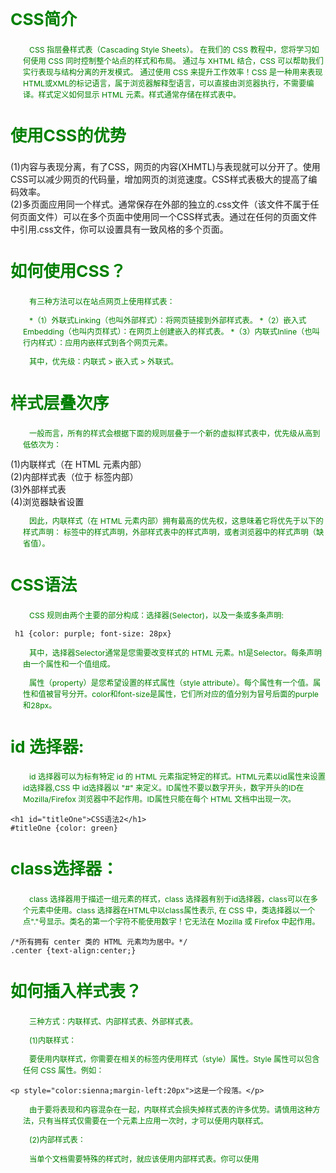 ## CSS简介

CSS 指层叠样式表（Cascading Style Sheets）。 在我们的 CSS 教程中，您将学习如何使用 CSS 同时控制整个站点的样式和布局。 通过与 XHTML 结合，CSS 可以帮助我们实行表现与结构分离的开发模式。 通过使用 CSS 来提升工作效率！CSS 是一种用来表现HTML或XML的标记语言，属于浏览器解释型语言，可以直接由浏览器执行，不需要编译。样式定义如何显示 HTML 元素。样式通常存储在样式表中。

## 使用CSS的优势

* (1)内容与表现分离，有了CSS，网页的内容(XHMTL)与表现就可以分开了。使用CSS可以减少网页的代码量，增加网页的浏览速度。CSS样式表极大的提高了编码效率。
* (2)多页面应用同一个样式。通常保存在外部的独立的.css文件（该文件不属于任何页面文件）可以在多个页面中使用同一个CSS样式表。通过在任何的页面文件中引用.css文件，你可以设置具有一致风格的多个页面。

## 如何使用CSS？

有三种方法可以在站点网页上使用样式表：

*（1）外联式Linking（也叫外部样式）：将网页链接到外部样式表。
*（2）嵌入式Embedding（也叫内页样式）：在网页上创建嵌入的样式表。
*（3）内联式Inline（也叫行内样式）：应用内嵌样式到各个网页元素。

其中，优先级：内联式 > 嵌入式 > 外联式。

## 样式层叠次序

一般而言，所有的样式会根据下面的规则层叠于一个新的虚拟样式表中，优先级从高到低依次为：

* (1)内联样式（在 HTML 元素内部）
* (2)内部样式表（位于 <head> 标签内部）
* (3)外部样式表
* (4)浏览器缺省设置

因此，内联样式（在 HTML 元素内部）拥有最高的优先权，这意味着它将优先于以下的样式声明：<head> 标签中的样式声明，外部样式表中的样式声明，或者浏览器中的样式声明（缺省值）。
  
## CSS语法

CSS 规则由两个主要的部分构成：选择器(Selector)，以及一条或多条声明:

```       
 h1 {color: purple; font-size: 28px}
```

其中，选择器Selector通常是您需要改变样式的 HTML 元素。h1是Selector。每条声明由一个属性和一个值组成。

属性（property）是您希望设置的样式属性（style attribute）。每个属性有一个值。属性和值被冒号分开。color和font-size是属性，它们所对应的值分别为冒号后面的purple和28px。


## id 选择器:
        
id 选择器可以为标有特定 id 的 HTML 元素指定特定的样式。HTML元素以id属性来设置id选择器,CSS 中 id选择器以 "#" 来定义。ID属性不要以数字开头，数字开头的ID在 Mozilla/Firefox 浏览器中不起作用。ID属性只能在每个 HTML 文档中出现一次。

```
<h1 id="titleOne">CSS语法2</h1>
#titleOne {color: green}
```

## class选择器：
        
 class 选择器用于描述一组元素的样式，class 选择器有别于id选择器，class可以在多个元素中使用。class 选择器在HTML中以class属性表示, 在 CSS 中，类选择器以一个点"."号显示。类名的第一个字符不能使用数字！它无法在 Mozilla 或 Firefox 中起作用。
 
 ```
 /*所有拥有 center 类的 HTML 元素均为居中。*/
.center {text-align:center;}
```
 
 ## 如何插入样式表？
 
 三种方式：内联样式、内部样式表、外部样式表。

(1)内联样式：

要使用内联样式，你需要在相关的标签内使用样式（style）属性。Style 属性可以包含任何 CSS 属性。例如：

```
<p style="color:sienna;margin-left:20px">这是一个段落。</p>
```
        
由于要将表现和内容混杂在一起，内联样式会损失掉样式表的许多优势。请慎用这种方法，只有当样式仅需要在一个元素上应用一次时，才可以使用内联样式。

(2)内部样式表：

当单个文档需要特殊的样式时，就应该使用内部样式表。你可以使用 <style> 标签在文档头部定义内部样式表。

(3)外部样式表：

当样式需要应用于很多页面时，外部样式表将是理想的选择。在使用外部样式表的情况下，你可以通过改变一个文件来改变整个站点的外观。每个页面使用 标签链接到样式表。 标签在（文档的）头部。如：

```
<head> <link rel="stylesheet" type="text/css" href="mystyle.css"> </head>
```

浏览器会从文件 mystyle.css 中读到样式声明，并根据它来格式文档。外部样式表可以在任何文本编辑器中进行编辑。
 
文件不能包含任何的 html 标签。样式表应该以 .css 扩展名进行保存。例如：

```
hr {color:sienna;}
p {margin-left:20px;}
body {background-image:url(/images/back40.gif);}
```
            
【注意】不要在属性值与单位之间留有空格。假如你使用 "margin-left: 20 px" 而不是 "margin-left: 20px" ，它仅在 IE 6 中有效，但是在 Mozilla/Firefox 或 Netscape 中却无法正常工作。
 
 
## 多重样式将层叠为一个

样式表允许以多种方式规定样式信息。样式可以规定在单个的 HTML 元素中，在 HTML 页的头元素中，或在一个外部的 CSS 文件中。甚至可以在同一个 HTML 文档内部引用多个外部样式表。

(1)层叠次序：
    
一般而言，所有的样式会根据下面的规则层叠于一个新的虚拟样式表中，优先级从高到低依次为：
        
  * (1)内联样式（在 HTML 元素内部）
  * (2)内部样式表（位于 <head> 标签内部）
  * (3)外部样式表
  * (4)浏览器缺省设置
       
  因此，内联样式（在 HTML 元素内部）拥有最高的优先权，这意味着它将优先于以下的样式声明：<head> 标签中的样式声明，外部样式表中的样式声明，或者浏览器中的样式声明（缺省值）。如果你使用了外部文件的样式在内部样式中也定义了该样式，则内部样式表会取代外部文件的样式。

 (2)多重样式优先级深入理解：
    
  多重样式优先级顺序：下列是一份优先级逐级增加的选择器列表，其中数字 7 拥有最高的优先权：
        
  * 1.通用选择器（*）
  * 2.元素(类型)选择器
  * 3.类选择器
  * 4.属性选择器
  * 5.伪类
  * 6.ID 选择器
  * 7.内联样式

    【注意】!important 规则例外。当 !important 规则被应用在一个样式声明中时，该样式声明会覆盖CSS中任何其他的声明，无论它处在声明列表中的哪里。尽管如此，!important规则还是与优先级毫无关系。使用 !important 不是一个好习惯，因为它改变了你样式表本来的级联规则，从而使其难以调试。
    
【总结】要优化考虑使用样式规则的优先级来解决问题而不是 !important；只在需要覆盖全站或外部 css（例如引用的 ExtJs 或者 YUI ）的特定页面中使用 !important；永远不要在全站范围的 css 上使用 !important；永远不要在你的插件中使用 !important。

(3)权重计算：内联样式表的权值最高 1000；ID 选择器的权值为 100；Class 类选择器的权值为 10；HTML 标签选择器的权值为 1。

(4)CSS 优先级法则：
    
 * A 选择器都有一个权值，权值越大越优先；
 * B 当权值相等时，后出现的样式表设置要优于先出现的样式表设置；
 * C 创作者的规则高于浏览者：即网页编写者设置的CSS 样式的优先权高于浏览器所设置的样式；
 * D 继承的CSS 样式不如后来指定的CSS 样式；
 * E 在同一组属性设置中标有"!important"规则的优先级最大；
       
## CSS Backgrounds(背景):

CSS 背景属性用于定义HTML元素的背景。CSS 属性定义背景效果：

* background               简写属性，作用是将背景属性设置在一个声明中。
* background-color         设置元素的背景颜色。
* background-image         把图像设置为背景。
* background-repeat        设置背景图像是否及如何重复。
* background-attachment    背景图像是否固定或者随着页面的其余部分滚动。
* background-position      设置背景图像的起始位置。

(1)背景颜色background-color:

background-color 属性定义了元素的背景颜色。页面的背景颜色使用在body的选择器中。background-color 不能继承，其默认值是 transparent。如果一个元素没有指定背景色，那么背景就是透明的，这样其父元素的背景才可见。

(2)背景图像background-image:

background-image 属性描述了元素的背景图像.默认情况下，背景图像进行平铺重复显示，以覆盖整个元素实体.

```
body {background-image:url('paper.gif');}
```

(3)背景图像 - 水平或垂直平铺background-repeat

如果需要在HTML页面上对背景图像进行平铺，可以使用 background-repeat 属性。默认情况下background-image 属性会在页面的水平或者垂直方向平铺。为了让页面排版更加合理，不影响文本的阅读，我们可以改变图像的位置。可以利用 background-position 属性改变图像在背景中的位置。

为 background-position 属性提供值的方法有很多。首先，可以使用一些关键字：top、bottom、left、right和 center；其次，可以使用长度值，如 100px 或 5cm；最后也可以使用百分数值。不同类型的值对于背景图像的放置稍有差异。

如果设置值为 50px 100px，图像的左上角将在元素内边距区左上角向右 50 像素、向下 100 像素的位置上。
       
```
{
  background-color: black;
  background-image: url("imagesFile/RedPacketListImg.jpg");
  background-repeat: no-repeat;
  background-position: 20px -200px;

  background: black url("imagesFile/RedPacketListImg.jpg") no-repeat top right;
}
```
 ## CSS 文本属性
 
 (1)CSS Text文本格式：
 
  通过CSS的Text属性，你可以改变页面中文本的颜色、字符间距、对齐文本、装饰文本、对文本进行缩进等。

 (2)Text Color：颜色属性被用来设置文字的颜色。对于W3C标准的CSS：如果你定义了颜色属性，你还必须定义背景色属性。

 (3)文本的对齐方式：
 
 文本排列属性是用来设置文本的水平对齐方式。文本可居中或对齐到左或右,两端对齐.当text-align设置为"justify"，每一行被展开为宽度相等，左，右外边距是对齐（如杂志和报纸）。如果想把一个行内元素的第一行“缩进”，可以用左内边距或外边距创造这种效果。

(4)文本修饰
      
 text-decoration 属性用来设置或删除文本的装饰。从设计的角度看 text-decoration属性主要是用来删除链接的下划线。
        
```
 a {text-decoration:none;}//去掉链接的下划线。
```

 (5)文本转换
        
 文本转换属性是用来指定在一个文本中的大写和小写字母。可用于所有字句变成大写或小写字母，或每个单词的首字母大写。

 (6)文本缩进
        
 文本缩进属性是用来指定文本的第一行的缩进。CSS 提供了 text-indent 属性，该属性可以方便地实现文本缩进。通过使用text-indent 属性，所有元素的第一行都可以缩进一个给定的长度。

 (7)文本间隔
        
 word-spacing 属性可以改变字（单词）之间的标准间隔。其默认值 normal 与设置值为 0 是一样的。

 (8)CSS所有文本属性：
 
  * color           设置文本颜色
  * direction       设置文本方向
  * letter-spacing  设置字符间距
  * line-height     设置行高
  * text-align      对齐元素中的文本
  * text-decoration 向文本添加修饰
  * text-indent     缩进元素中文本的首行
  * text-shadow     设置文本阴影
  * text-transform  控制元素中的字母
  * unicode-bidi    设置或返回文本是否被重写
  * vertical-align  设置元素的垂直对齐
  * white-space     设置元素中空白的处理方式
  * word-spacing    设置字间距
  
  ```
  h1 {
    text-align: center;
    text-decoration: underline
}
p {
    text-indent: 10px
}
p.date {
    text-align: right
}
/*
text-indent 首行缩进
line-height 行间距
*/
p.main {
    text-align: justify;
    text-indent: 2em;
    line-height: 2em;
    /*word-spacing: 10px;*/
    /*设置字体加粗(bold)、变细(lighter)、正常(normal)，也可以设置数字）*/
    font-weight: normal;
}
p.main {
    text-transform: uppercase;
    font-family: serif, Times, "Times New Roman";
    font-style: italic;
}
```
 
## CSS Fonts(字体)：

CSS字体属性定义字体，加粗，大小，文字样式。在计算机屏幕上，sans-serif字体被认为是比serif字体容易阅读。

1.CSS字型：

在CSS中，有两种类型的字体系列名称：

* (1)通用字体系列 - 拥有相似外观的字体系统组合（如 "Serif" 或 "Monospace"）。
* (2)特定字体系列 - 一个特定的字体系列（如 "Times" 或 "Courier"）。

除了各种特定的字体系列外，CSS 定义了 5 种通用字体系列：

 * Serif 字体
 * Sans-serif 字体
 * Monospace 字体
 * Cursive 字体
 * Fantasy 字体

2.字体系列：

  font-family 属性设置文本的字体系列。font-family 属性应该设置几个字体名称作为一种"后备"机制，如果浏览器不支持第一种字体，它将尝试下一种字体。以确保浏览器/操作系统之间的最大兼容性。
    
  如果字体系列的名称超过一个字，它必须用引号，如Font Family："宋体"。多个字体系列是用一个逗号分隔指明。
  
  ```
  p{font-family:"Times New Roman", Times, serif;}
  ```

3.字体样式：

  主要是用于指定斜体文字的字体样式属性。这个属性有三个值：
  
  * normal(正常)          - 正常显示文本
  * italic(斜体)          - 以斜体字显示的文字
  * oblique(倾斜的文字)    - 文字向一边倾斜（和斜体非常类似，但不太支持）

  italic 和 oblique 的区别:
  
斜体（italic）是一种简单的字体风格，对每个字母的结构有一些小改动，来反映变化的外观。倾斜（oblique）文本是正常竖直文本的一个倾斜版本。通常情况下，italic 和 oblique 文本在 web 浏览器中看上去完全一样。
  

4.字体大小:

font-size 属性设置文本的大小。能否管理文字的大小，在网页设计中是非常重要的。但是，你不能通过调整字体大小使段落看上去像标题，或者使标题看上去像段落。请务必使用正确的HTML标签，比如h1 - h6元素用来表示标题和p元素用来表示段落。字体大小的值可以是绝对或相对的大小。

* 绝对大小：设置一个指定大小的文本，不允许用户在所有浏览器中改变文本大小，确定了输出的物理尺寸时绝对大小很有用

* 相对大小：相对于周围的元素来设置大小，允许用户在浏览器中改变文字大小。

如果你不指定一个字体的大小，默认大小和普通文本段落一样，是16像素（16px=1em）。


5.设置字体大小像素：

设置文字的大小与像素，让您完全控制文字大小。如：

```
    h1 {font-size:40px;}
    h2 {font-size:30px;}
    p {font-size:14px;}
```

上面的例子可以在 Internet Explorer 9, Firefox, Chrome, Opera, 和 Safari 调整文本大小。以上实例不能在IE9以前的版本运行。虽然可以通过浏览器的缩放工具调整文本大小，但是，这种调整是整个页面，而不仅仅是文本。

6.用em来设置字体大小：

为了避免Internet Explorer 中无法调整文本的问题，许多开发者使用 em 单位代替像素。1em和当前字体大小相等。在浏览器中默认的文字大小是16px。因此，1em的默认大小是16px。可以通过下面这个公式将像素转换为em：px/16=em。

【注意】16 等于父元素的默认字体大小，假设父元素的 font-size 为 30px，那么公式需改为：pixels/30=em。

7.使用百分比和EM组合:

在所有浏览器的解决方案中，设置 <body>元素的默认字体大小的是百分比。
  
```
body {font-size:100%;}
h1 {font-size:2.5em;}
h2 {font-size:1.875em;}
p {font-size:0.875em;}
```

8.所有CSS字体属性：

```
font            在一个声明中设置所有的字体属性
font-family     指定文本的字体系列
font-size       指定文本的字体大小
font-style      指定文本的字体样式
font-variant    以小型大写字体或者正常字体显示文本
font-weight     指定字体的粗细。
```

## DTD概念：

  DTD= Document Type Definition，文档类型声明。DTD作用是：它定义以哪种标准解析document，确保document在不同的浏览器中以相同的方式被解析。

  HTML5 不基于 SGML，所以不需要引用 DTD。

  三种DTD类型的作用说明：
  
  * Strict : 干净的标记，免于表现层的混乱，与层叠样式表（CSS）配合使用。
  * Transitional :包含 W3C 所期望移入样式表的呈现属性和元素。使用不支持层叠样式表（CSS）的浏览器时使用。
  * Frameset : 应当被用于带有框架的文档。除 frameset 元素取代了 body 元素之外，Frameset等同于 Transitional。
  
## CSS链接：

不同的链接可以有不同的样式。

1.链接样式

链接的样式，可以用任何CSS属性（如颜色，字体，背景等）。这四个链接状态是：

   * a:link - 正常，未访问过的链接
   * a:visited - 用户已访问过的链接
   * a:hover - 当用户鼠标放在链接上时
   * a:active - 链接被点击的那一刻

当设置为若干链路状态的样式，也有一些顺序规则：a:hover 必须跟在 a:link 和 a:visited后面。a:active 必须跟在 a:hover后面。

2.常见的链接样式

根据上述链接的颜色变化的例子，看它是在什么状态。让我们通过一些其他常见的方式转到链接样式。

文本修饰：text-decoration 属性主要用于删除链接中的下划线。

背景颜色：背景颜色属性指定链接背景色。

```
a:link {background-color:#B2FF99; text-decoration:none;}
a:visited {background-color:#FFFF85; text-decoration:none;}
a:hover {background-color:#FF704D; text-decoration:underline;}
a:active {background-color:#FF704D; text-decoration:underline;}

a.one:link {color:#ff0000;}
a.one:visited {color:#0000ff;}
a.one:hover {color:#ffcc00;}

a.two:link {color:#ff0000;}
a.two:visited {color:#0000ff;}
a.two:hover {font-size:150%;}

a.three:link {color:#ff0000;}
a.three:visited {color:#0000ff;}
a.three:hover {background:#66ff66;}

a.four:link {color:#ff0000;}
a.four:visited {color:#0000ff;}
a.four:hover {font-family:monospace;}

a.five:link {color:#ff0000;text-decoration:none;}
a.five:visited {color:#0000ff;text-decoration:none;}
a.five:hover {text-decoration:underline;}
```
## CSS列表样式(ul和ol):

在HTML中，有两种类型的HTML列表：

  * (1)无序列表 - 列表项标记用特殊图形（如小黑点、小方框等）
  * (2)有序列表 - 列表项的标记有数字或字母
  
  使用CSS，可以列出进一步的样式，并可用图像作列表项标记。

  1.不同的列表项标记:
  
  list-style-type属性指定列表项标记的类型。下列是对list-style-type属性的常见属性值的描述：
  
  * none：不使用项目符号
  * disc：实心圆
  * circle：空心圆
  * square：实心方块
  * demical：阿拉伯数字
  * lower-alpha：小写英文字母
  * upper-alpha：大写英文字母
  * lower-roman：小写罗马数字
  * upper-roman：大写罗马数字

  2.作为列表项标记的图像：
  
  要指定列表项标记的图像，使用列表样式图像属性list-style-image。如果你想在所有的浏览器放置同样的形象标志，就应使用浏览器兼容性解决方案。

  3.浏览器兼容性解决方案：list-style-type,padding,margin,background-image,background-repeat,background-position,padding-left

  4.列表-缩写属性
  
  在单个属性中可以指定所有的列表属性。这就是所谓的缩写属性。如果使用缩写属性值的顺序是：
  
  * (1)list-style-type
  * (2)list-style-position (有关说明，请参见下面的CSS属性表)
  * (3)list-style-image
      
  如果上述值丢失一个，其余仍在指定的顺序，就没关系。

  5.所有CSS列表属性：

  * list-style              简写属性。用于把所有用于列表的属性设置于一个声明中
  * list-style-image        将图象设置为列表项标志
  * list-style-position     设置列表中列表项标志的位置
  * list-style-type         设置列表项标志的类型 

  
```
<p>无序列表实例</p>
<ul class="a">
    <li>Coffee</li>
    <li>Tea</li>
    <li>CocaCola</li>
</ul>

<ul class="b">
    <li>Coffee</li>
    <li>Tea</li>
    <li>CocaCola</li>
</ul>

<p>有序列表实例</p>
<ol class="c">
    <li>Coffee</li>
    <li>Tea</li>
    <li>CocaCola</li>
</ol>

<ol class="d">
    <li>Coffee</li>
    <li>Tea</li>
    <li>CocaCola</li>
</ol>

ul.a {list-style-type: circle}
ul.b {list-style-type: square}
ol.c {list-style-type: upper-roman}
ol.d {list-style-type: lower-alpha}
/*设置列表样式类型为没有列表项标记,设置填充和边距0px（浏览器兼容性）*/
ul {
    list-style-image: url("imagesFile/share_wechat.png");
    list-style-type:none;
    padding:0px;
    margin:0px;
}
```

ul中所有li:设置图像的URL，并设置它只显示一次（无重复）,您需要的定位图像位置（左0px和上下5px）用padding-left属性把文本置于列表中

```
ul li {
    background-image:url("imagesFile/share_wechat.png");
    background-repeat:no-repeat;
    background-position:0px 5px;
    padding-left:14px;
}
```

## Table表格

1.表格边框:指定CSS表格边框，使用border属性。

2.折叠边框:border-collapse 属性设置表格的边框是否被折叠成一个单一的边框或隔开。

3.表格宽度:定义表格的宽度

4.表格高度:定义表格的高度

5.表格文字对齐:表格中的文本对齐和垂直对齐属性。

  * text-align属性设置水平对齐方式，像左，右，或中心。
  * vertical-align垂直对齐属性设置垂直对齐
  
6.表格填充：如果在表的内容中控制空格之间的边框，应使用td和th元素的填充属性。
```
  td { padding:15px; }
```

7.表格颜色：
```
table, th, td{border: 1px solid green;}
```

```
<table>
    <caption>Table 1.1</caption>
    <tr>
        <th>Firstname</th>
        <th>Lastname</th>
    </tr>
    <tr>
        <td>Peter</td>
        <td>Jack</td>
    </tr>
    <tr>
        <td>Rose</td>
        <td>Lois</td>
    </tr>
</table>

//CSS文件中
table, th, td {
    /*例子中的表格有双边框。这是因为表和th/ td元素有独立的边界。*/
    border: 1px solid green;
}
table {
    /*border-collapse 属性设置表格的边框是否被折叠成一个单一的边框或隔开*/
    border-collapse: collapse;
    width: 100%;
}
th {
    /*height: 50px;*/
    background-color: darkgreen;
    color: white;
}
td {
    /*水平对齐方式*/
    text-align: center;
    /*垂直对齐方式*/
    vertical-align: middle;
    /*height: 100px;*/
    /*设置表格填充*/
    padding: 15px;
}
```

国家列表示例：

```
<table id="customers">
    <caption>Table 1.2</caption>
    <tr>
        <th>Company</th>
        <th>Contact</th>
        <th>Country</th>
    </tr>
    <tr>
        <td>Alfreds Futterkiste</td>
        <td>Maria Anders</td>
        <td>Germany</td>
    </tr>
    <tr class="alt">
        <td>Berglunds snabbköp</td>
        <td>Christina Berglund</td>
        <td>Sweden</td>
    </tr>
    <tr>
        <td>Centro comercial Moctezuma</td>
        <td>Francisco Chang</td>
        <td>Mexico</td>
    </tr>
    <tr class="alt">
        <td>Ernst Handel</td>
        <td>Roland Mendel</td>
        <td>Austria</td>
    </tr>
    <tr>
        <td>Island Trading</td>
        <td>Helen Bennett</td>
        <td>UK</td>
    </tr>
    <tr class="alt">
        <td>Königlich Essen</td>
        <td>Philip Cramer</td>
        <td>Germany</td>
    </tr>
    <tr>
        <td>Laughing Bacchus Winecellars</td>
        <td>Yoshi Tannamuri</td>
        <td>Canada</td>
    </tr>
    <tr class="alt">
        <td>Magazzini Alimentari Riuniti</td>
        <td>Giovanni Rovelli</td>
        <td>Italy</td>
    </tr>
    <tr>
        <td>North/South</td>
        <td>Simon Crowther</td>
        <td>UK</td>
    </tr>
    <tr class="alt">
        <td>Paris spécialités</td>
        <td>Marie Bertrand</td>
        <td>France</td>
    </tr>
</table>
//CSS文件
/*国家列表*/
#customers
{
    font-family:"Trebuchet MS", Arial, Helvetica, sans-serif;
    width:100%;
    border-collapse:collapse;
}
#customers td, #customers th
{
    font-size:1em;
    border:1px solid #98bf21;
    padding:3px 7px 2px 7px;
}
#customers th
{
    font-size:1.1em;
    text-align:left;
    padding-top:5px;
    padding-bottom:4px;
    background-color:#A7C942;
    color:#ffffff;
}
#customers tr.alt td
{
    color:#000000;
    background-color:#EAF2D3;
}
caption
{
    /*设置表格标题位置*/
    caption-side: bottom;
}
```

## CSS盒子模型（Box Model）：

所有HTML元素可以看作盒子，在CSS中，"box model"这一术语是用来设计和布局时使用。CSS盒模型本质上是一个盒子，封装周围的HTML元素，它包括：边距，边框，填充，和实际内容。盒模型允许我们在其它元素和周围元素边框之间的空间放置元素。

在页面设计中有4个常见属性：content（内容）、padding（内边距）、border（边框）和margin（外边距），我们把这4部分转化成日常生活的盒子来理解，所以称为盒子模型。

盒子模型结构：

* Margin（外边距） - 清除边框区域。Margin没有背景颜色，它是完全透明。
* Border（边框） - 边框周围的填充和内容。边框是受到盒子的背景颜色影响。
* Padding（内边距） - 清除内容周围的区域。会受到框中填充的背景颜色影响。
* Content（内容） - 盒子的内容，显示文本和图像。

为了在所有浏览器中的元素的宽度和高度设置正确的话，你需要知道的盒模型是如何工作的。在盒模型中，外边距可以是负值，而且在很多情况下都要使用负值的外边距。

一个盒子实际所占有的宽度（或高度）是由“内容+内边距+边框+外边距”组成的。

在网页设计中，content常指文字、图片等元素，但是也可以是小盒子（DIV嵌套），padding只有宽度属性，可以理解为真实盒子中抗震辅料的厚度，而border有大小和颜色之分，又可以理解为真实盒子的厚度以及这个盒子的颜色或材料，margin就是该盒子与其他东西要保留多大距离。

在CSS中可以通过设置width和height的值来控制内容所占矩形的大小，并且对于任何一个盒子，都可以分别设定4条边各自的border、padding和margin。因此只要利用好这些属性，就能够实现各种各样的排版效果。

[CSS盒子模型科普](https://www.w3cschool.cn/css_series/css_series-6tza24q1.html)

## CSS Border（边框）：
    
CSS 边框 (border) 可以是围绕元素内容和内边距的一条或多条线，对于这些线条，您可以自定义它们的样式、宽度以及颜色。使用CSS边框属性，我们可以创建出比HTML中更加优秀的效果。

1.边框样式：

边框样式属性指定要显示什么样的边界。border-style属性用来定义边框的样式。border-style 值包括以下几种:

* (1)none: 默认无边框
* (2)dotted: 定义一个点线框
* (3)dashed: 定义一个虚线框
* (4)solid: 定义实线边界
* (5)double: 定义两个边界。 两个边界的宽度和border-width的值相同
* (6)groove: 定义3D沟槽边界。效果取决于边界的颜色值
* (7)ridge: 定义3D脊边界。效果取决于边界的颜色值
* (8)inset:定义一个3D的嵌入边框。效果取决于边界的颜色值
* (9)outset: 定义一个3D突出边框。 效果取决于边界的颜色值

2.边框宽度:

可以通过 border-width 属性为边框指定宽度。为边框指定宽度有两种方法：可以指定长度值，比如 2px 或 0.1em；或者使用 3 个关键字之一，它们分别是 thin 、medium（默认值） 和 thick。

【注意】CSS 没有定义 3 个关键字的具体宽度，所以一个用户代理可能把 thin(细) 、medium(默认) 和 thick(粗) 分别设置为等于 5px、3px 和 2px，而另一个用户代理则分别设置为 3px、2px 和 1px。

3.边框颜色：

border-color属性用于设置边框的颜色，它一次可以接受最多 4 个颜色值。可以设置的颜色。【注意】border-color单独使用是不起作用的，必须得先使用border-style来设置边框样式。

4.边框-单独设置各边：

在CSS中，可以指定不同的侧面不同的边框。border-style属性可以有1-4个值：

* (1)border-style:dotted solid double dashed;表示上边框是 dotted,右边框是 solid,底边框是 double,左边框是 dashed
* (2)border-style:dotted solid double;表示上边框是 dotted,左、右边框是 solid,底边框是 double
* (3)border-style:dotted solid;表示上、底边框是 dotted,左、右边框是 solid
* (4)border-style:dotted;表示四面边框是 dotted。

5.透明边框

CSS2 引入了边框颜色值 transparent，这个值用于创建有宽度的不可见边框。利用 transparent，使用边框就像是额外的内边距一样；此外还有一个好处，就是能在你需要的时候使其可见。这种透明边框相当于内边距，因为元素的背景会延伸到边框区域（如果有可见背景的话）。

6.CSS边框属性总结：

* border              简写属性，用于把针对四个边的属性设置在一个声明。
* border-style        用于设置元素所有边框的样式，或者单独地为各边设置边框样式。
* border-width        简写属性，用于为元素的所有边框设置宽度，或者单独地为各边边框设置宽度。
* border-color        简写属性，设置元素的所有边框中可见部分的颜色，或为 4 个边分别设置颜色。
* border-bottom       简写属性，用于把下边框的所有属性设置到一个声明中。
* border-bottom-color 设置元素的下边框的颜色。
* border-bottom-style 设置元素的下边框的样式。
* border-bottom-width 设置元素的下边框的宽度。
* border-left         简写属性，用于把左边框的所有属性设置到一个声明中。
* border-left-color   设置元素的左边框的颜色。
* border-left-style   设置元素的左边框的样式。
* border-left-width   设置元素的左边框的宽度。
* border-right        简写属性，用于把右边框的所有属性设置到一个声明中。
* border-right-color  设置元素的右边框的颜色。
* border-right-style  设置元素的右边框的样式
* border-right-width  设置元素的右边框的宽度
* border-top          简写属性，用于把上边框的所有属性设置到一个声明中。
* border-top-color    设置元素的上边框的颜色。
* border-top-style    设置元素的上边框的样式。
* border-top-width    设置元素的上边框的宽度。

```
<p class="none">No border.</p>
<p class="dotted">A dotted border.</p>
<p class="dashed">A dashed border.</p>
<p class="solid">A solid border.</p>
<p class="double">A double border.</p>
<p class="groove">A groove border.</p>
<p class="ridge">A ridge border.</p>
<p class="inset">An inset border.</p>
<p class="outset">An outset border.</p>
<p class="hidden">A hidden border.</p>

//CSS文件
p.none {border-style:none;}
p.dotted {border-style:dotted;}
p.dashed {border-style:dashed; border-color: green; border-width: 5px}
p.solid {border-style:solid; border-width: thick}
p.double {border-style:double;}
p.groove {border-style:groove;}
p.ridge {border-style:ridge;}
p.inset {border-style:inset;}
p.outset {border-style:outset;}
p.hidden {border-style:hidden;}
/*边框-简写属性*/
p.solid {border: 10px solid #ff0000}
/*指定不同的侧面不同的边框*/
p.solid
{
    border-top-style: dotted;
    border-right-style: solid;
    border-bottom-style: dotted;
    border-left-style: solid;
}
```

## CSS轮廓(outline)属性

轮廓（outline）是绘制于元素周围的一条线，位于边框边缘的外围，可起到突出元素的作用。轮廓（outline）属性指定了样式，颜色和外边框的宽度。轮廓（outline）属性的位置让它不像边框那样参与到文档流中，因此轮廓出现或消失时不会影响文档流，即不会导致文档的重新显示。

outline用于一个声明中设置所有轮廓属性。包括outline-color、outline-style、outline-width、inherit。

outline-style用于设置轮廓的样式。包括none、dotted、dashed、solid、double、groove、ridge、inset、outset、inherit。

outline-width用于设置轮廓的宽度。包括thin、medium、thick、length、inherit。

outline-color用于设置轮廓的颜色。

```
p {
    border: 1px solid #ff0000;
    outline: green dotted thick;
}
```

## CSS Margin(外边距)

CSS Margin(外边距)属性定义元素周围的空间。CSS Margin属性接受任何长度单位、百分数值甚至负值。margin没有背景颜色，是完全透明的。margin可以单独改变元素的上，下，左，右边距。也可以一次改变所有的属性。

Margin可能的值包括：

* (1)auto：设置浏览器边距。这样做的结果会依赖于浏览器
* (2)length：定义一个固定的margin（使用像素，pt，em等）
* (3)百分比：定义一个使用百分比的边距。

Margin可以使用负值，即重叠的内容。

## CSS Padding（填充）：

CSS Padding（填充）属性定义元素边框与元素内容之间的空间。当元素的 Padding（填充）（内边距）被清除时，所"释放"的区域将会受到元素背景颜色的填充。单独使用填充属性可以改变上下左右的填充。缩写填充属性也可以使用，一旦改变一切都改变。

Padding可能的值包括length和百分比。其中length定义一个固定的填充(像素, pt, em,等)。CSS padding属性的百分比数值是相对于其父元素的 width 计算的，如果改变了父元素的 width，则它们也会改变。

【注意】CSS padding 属性可以使用长度值或百分比值，但与 margin 属性不同，它不允许使用负值。

比如：

```
<div style="width: 200px;">
<p>This paragragh is contained within a DIV that has a width of 200 pixels.</p>
</div>
```

【注意】：上下内边距与左右内边距一致，即上下内边距的百分数会相对于父元素宽度设置，而不是相对于高度。



填充- 单边内边距属性：

在CSS中，它可以指定不同的侧面不同的填充。比如padding-top、padding-bottom、padding-right、padding-left。也可以采用简写属性，比如

```
padding:25px 50px 75px 100px;表示上填充为25px，右填充为50px，下填充为75px，左填充为100px。
padding:25px 50px 75px;表示上填充为25px，左右填充为50px，下填充为75px。
```

## CSS分组

CSS 分组可以将具有相同样式的选择器进行分组，减少代码量。

Grouping Selectors:

在样式表中有很多具有相同样式的元素。为了尽量减少代码，你可以使用分组选择器。每个选择器用逗号分隔。可以对任意多个选择器进行分组，CSS 对此没有任何限制。

```
h1
{
    color:green;
}
h2
{
    color:green;
}
p
{
    color:green;
}
/*以上代码可以通过分组选择器可简化为如下*/
h1, h2, p
{
    color: green;
}
```

## 嵌套选择器

嵌套选择器适用于选择器内部的选择器的样式。下面的例子，为所有p元素指定一个样式，为所有元素指定一个class="marked"的样式，并仅用于class="标记"，类内的p元素指定第三个样式:

```
p
{
    color:blue;
    text-align:center;
}
.marked
{
    background-color:red;
}
.marked p
{
    color:white;
}
p {border-style:none;}
```

## CSS 尺寸 (Dimension)

CSS 尺寸 (Dimension) 属性允许你控制元素的高度和宽度。同样，它允许你增加行间距。

所有CSS Dimension属性包括：

* height          设置元素的高度
* line-height     设置行高
* max-height      设置元素的最大高度
* max-width       设置元素的最大宽度
* min-height      设置元素的最小高度
* min-width       设置元素的最小宽度
* width           设置元素的宽度


## CSS Display(显示) 与 Visibility（可见性）

CSS display 属性和 visibility属性都可以用来隐藏某个元素，但是这两个属性有不同的定义。display属性设置一个元素应如何显示，visibility属性指定一个元素应可见还是隐藏。

1.隐藏元素 - display:none或visibility:hidden：

隐藏一个元素可以通过把display属性设置为"none"，或把visibility属性设置为"hidden"。但是请注意，这两种方法会产生不同的结果。

visibility:hidden可以隐藏某个元素，但隐藏的元素仍需占用与未隐藏之前一样的空间。也就是说，该元素虽然被隐藏了，但仍然会影响布局。display:none可以隐藏某个元素，且隐藏的元素不会占用任何空间。也就是说，该元素不但被隐藏了，而且该元素原本占用的空间也会从页面布局中消失。

```
<h1>This is a visible heading</h1>
<h1 class="hidden">This is a hidden heading</h1>
<p>注意,隐藏标题仍然占用空间.</p>

//CSS
h1.hidden {visibility:hidden;}
```

2.CSS Display - 块和内联元素

块元素是一个元素，占用了全部宽度，在前后都是换行符。块元素的例子：h1元素、p元素、div元素。内联元素只需要必要的宽度，不强制换行。内联元素的例子：span元素、a元素

可以更改内联元素为块元素，反之亦然，可以使页面看起来是以一种特定的方式组合，并仍然遵循web标准。

```
//例1 按照内联元素显示
<ul>
    <li><a href="/html/" target="_blank">HTML</a></li>
    <li><a href="/css/" target="_blank">CSS</a></li>
    <li><a href="/js/" target="_blank">JavaScript</a></li>
    <li><a href="/xml/" target="_blank">XML</a></li>
</ul>

//CSS
li{display:inline}
```

```
//例2 将p元素按照内联元素显示
<p>A display property with a value of "inline" results in</p>
<p>no distance between two elements.</p>
//CSS
p {display:inline;}
```

```
//例3 按照块元素显示
<h2>Nirvana</h2>
<span>Record: MTV Unplugged in New York</span>
<span>Year: 1993</span>
<h2>Radiohead</h2>
<span>Record: OK Computer</span>
<span>Year: 1997</span>

//CSS
/*把span元素作为块元素*/
span {display:block;}
```

## CSS Positioning(定位)

CSS position 属性，允许您将布局的一部分与另一部分重叠，还可以完成多年来通常需要使用多个表格才能完成的任务。CSS定位属性允许你为一个元素定位。它也可以将一个元素放在另一个元素后面，并指定一个元素的内容太大时，应该发生什么。

有四种不同的定位方法：

(1)Static定位，也就是HTML元素的默认值，即没有定位，元素出现在正常的流中。

(2）Fixed定位，元素的位置相对于浏览器窗口是固定位置。即使窗口是滚动的它也不会移动。【注意】Fixed 定位在 IE7 和 IE8 下需要描述 !DOCTYPE 才能支持。Fixed定位使元素的位置与文档流无关，因此不占据空间。Fixed定位的元素和其他元素重叠。

(3)Relative 定位。相对定位元素的定位是相对其正常位置。相对定位元素经常被用来作为绝对定位元素的容器块。

(4)Absolute 定位。绝对定位的元素的位置相对于最近的已定位父元素，如果元素没有已定位的父元素，那么它的位置相对于<html>


**重叠的元素**:

元素的定位与文档流无关，所以它们可以覆盖页面上的其它元素。z-index属性指定了一个元素的堆叠顺序（哪个元素应该放在前面，或后面）。一个元素可以有正数或负数的堆叠顺序。

【注意】具有更高堆叠顺序的元素总是在较低的堆叠顺序元素的前面。如果两个定位元素重叠，没有指定z - index，最后定位在HTML代码中的元素将被显示在最前面。

  
## CSS Float（浮动）：

CSS float 属性定义元素在哪个方向浮动，浮动元素会生成一个块级框，直到该块级框的外边缘碰到包含框或者其他的浮动框为止。CSS 的 Float（浮动），会使元素向左或向右移动，其周围的元素也会重新排列。Float（浮动），往往是用于图像，但它在布局时一样非常有用。


**元素怎样浮动？**

元素的水平方向浮动，意味着元素只能左右移动而不能上下移动。一个浮动元素会尽量向左或向右移动，直到它的外边缘碰到包含框或另一个浮动框的边框为止。浮动元素之后的元素将围绕它，浮动元素之前的元素将不会受到影响。


**彼此相邻的浮动元素：**

如果你把几个浮动的元素放到一起，如果有空间的话，它们将彼此相邻。

**清除浮动：**

元素浮动之后，周围的元素会重新排列，为了避免这种情况，使用 clear 属性。clear 属性指定元素两侧不能出现浮动元素。


```
<h3>图片库</h3>
<p>试着调整窗口,看看当图片没有足够的空间会发生什么。</p>
<br/>
<img class="thumbnail" src="imagesFile/RedPacketListImg.jpg" width="300" height="90">
<img class="thumbnail" src="imagesFile/RedPacketListImg.jpg" width="300" height="80">
<img class="thumbnail" src="imagesFile/RedPacketListImg.jpg" width="300" height="90">
<img class="thumbnail" src="imagesFile/RedPacketListImg.jpg" width="300" height="90">
<h3 class="text_line">第二行</h3>
<img class="thumbnail" src="imagesFile/RedPacketListImg.jpg" width="300" height="90">
<img class="thumbnail" src="imagesFile/RedPacketListImg.jpg" width="300" height="80">
<img class="thumbnail" src="imagesFile/RedPacketListImg.jpg" width="300" height="90">
<img class="thumbnail" src="imagesFile/RedPacketListImg.jpg" width="300" height="90">
//CSS
img
{
    float:right;
}
/*彼此相邻的浮动元素：*/
.thumbnail
{
    float:left;
    width:110px;
    height:90px;
    margin:5px;
}
.text_line
{
    clear:both;
    margin-bottom:2px;
}
```

## CSS 水平对齐(Horizontal Align)

关于 CSS 中元素的水平对齐(Horizontal Align)，你可以使用多种属性来进行设置。

(1)块元素对齐。块元素是一个元素，占用了全宽，前后都是换行符。块元素有h1元素、p元素、div元素。

(2)中心对齐,使用margin属性。块元素可以把左，右页边距设置为"自动"对齐。需要注意的是，在IE8中使用margin:auto属性无法正常工作，除非声明 !DOCTYPE。
IE5中块元素有一个margin处理BUG。为了使上述例子能工作，在IE5中，需要添加一些额外的代码。

```
<div class="center">
    <p>In my younger and more vulnerable years my father gave me some advice that I've been turning over in my mind ever since.</p>
    <p>'Whenever you feel like criticizing anyone,' he told me, 'just remember that all the people in this world haven't had the advantages that you've had.'</p>
</div>
<p><b>注意: </b>使用 margin:auto无法兼容 IE8, 除非!DOCTYPE已经声明.</p>

//CSS
.center
{
    margin:auto;
    /*如果宽度是100％，对齐是没有效果的。*/
    width:70%;
    background-color:#b0e0e6;
}
```

(3)使用position属性设置左，右对齐。元素对齐的方法之一是使用绝对定位。需要注意的是绝对定位与文档流无关，所以它们可以覆盖页面上的其它元素。

```
<div class="right">
    <p>In my younger and more vulnerable years my father gave me some advice that I've been turning over in my mind ever since.</p>
    <p>'Whenever you feel like criticizing anyone,' he told me, 'just remember that all the people in this world haven't had the advantages that you've had.'</p>
</div>
//CSS
{
    position:absolute;
    right:0px;
    width:300px;
    background-color:#b0e0e6;
}
```

(4)使用float属性设置左，右对齐。

```
.right {
    float: right;
    width: 300px;
    background-color: darkseagreen;
}
```

(5)使用Padding设置垂直居中对齐。

```
.center {
    /*简单的设置垂直居中对齐的方式就是头部顶部使用 padding*/
    padding: 70px 0;
    border: 3px solid purple;
    /*如果要水平和垂直都居中，可以使用 padding 和 text-align: center*/
    text-align: center;
}
```

## CSS组合选择符

CSS 组合选择符可以让你直观的明白选择器与选择器之间的关系。组合选择符说明了两个选择器直接的关系。CSS组合选择符包括各种简单选择符的组合方式。在 CSS3 中包含了四种组合方式:

* (1)后代选取器(以空格分隔)：后代选取器匹配所有指定元素的后代元素。
* (2)子元素选择器(以大于号分隔）：与后代选择器相比，子元素选择器（Child selectors）只能选择作为某元素子元素的元素。
* (3)相邻兄弟选择器（以加号分隔）：相邻兄弟选择器（Adjacent sibling selector）可选择紧接在另一元素后的元素，且二者有相同父元素。如果需要选择紧接在另一个元素后的元素，而且二者有相同的父元素，可以使用相邻兄弟选择器（Adjacent sibling selector）。
* (4)普通兄弟选择器（以波浪号分隔）:普通兄弟选择器选取所有指定元素的相邻兄弟元素。

```
<div>
    <p>段落 <i>i</i>。 在 <i>div</i>  中。</p>
    <p>段落 2。 在 <i>div元素</i>  中。</p>
</div>

<p>段落 3。不在 div 中。</p>
<p>段落 4。不在 div 中。</p>
//CSS
/*方式一：后代选取器(以空格分隔)*/
div p {
    background-color: yellow;
}
/*方式二：子元素选择器(以大于号分隔）*/
div>p {
    background-color: #ff0000;
}
/*方式三：相邻兄弟选择器（以加号分隔）*/
div+p {
    background-color:purple;
}
/*方式四：普通兄弟选择器（以波浪号分隔）*/
div~p {
    background-color: cadetblue;
}
```

## CSS伪类：

CSS伪选择器包含伪类(pseudo-classes)和伪元素(pseudo-elements)。伪类是用来添加一些选择器的特殊效果。由于状态的变化是非静态的，所以元素达到一个特定状态时，它可能得到一个伪类的样式；当状态改变时，它又会失去这个样式。由此可以看出，它的功能和class有些类似，但它是基于文档之外的抽象，所以叫伪类。

伪类的语法：

```
selector:pseudo-class {property:value;}
```

anchor伪类：

在CSS定义中，a:hover 必须被置于 a:link 和 a:visited 之后，才是有效的。在 CSS 定义中，a:active 必须被置于 a:hover 之后，才是有效的。伪类的名称不区分大小写。

```
<p><b><a href="https://github.com/baohenglin/HLBlog/blob/master/Articles/CSS%E5%9F%BA%E7%A1%80%E8%AF%AD%E6%B3%95.md" target="_blank">这是一个链接</a></b></p>
<p><b>注意：</b> a:hover <i>必须</i> 在 a:link 和 a:visited 之后，需要严格按顺序才能看到效果。</p>
<p><b>注意：</b> a:active 必须在 a:hover 之后。</p>
//CSS
a:link {color:#FF0000;}    /* unvisited link */
a:visited {color:#00FF00;} /* visited link */
a:hover {color:#FF00FF;}   /* mouse over link */
a:active {color:#0000FF;}  /* selected link */
```

## CSS - :first - child伪类

可以使用 :first-child 伪类来选择元素的第一个子元素。在IE8的之前版本必须声明<!DOCTYPE> ，这样 :first-child 才能生效。

```
/*选择器匹配作为任何元素的第一个子元素的 <p> 元素*/
p:first-child {
    color: cornflowerblue;
}
/*匹配所有<p> 元素中的第一个 <i> 元素*/
p>i:first-child {
    color:  chartreuse;
}
*匹配所有作为第一个子元素的<p> 元素中的所有 <i> 元素*/
p:first-child i {
    color:  chartreuse;
}
```

## CSS - :lang 伪类:

:lang 伪类使你有能力为不同的语言定义特殊的规则。IE8必须声明<!DOCTYPE>才能支持;lang伪类。

```
<p>Some text <q lang="no">A quote in a paragraph</q> Some text.</p>
/*:lang 类为属性值为 no 的q元素定义引号的类型*/
q:lang(no) {
    quotes: "~" "~";
}
```

## CSS伪类/元素汇总：

    选择器                 示例                      示例说明

   * :link                 a:link                    选择所有未访问链接
   * :visited              a:visited                 选择所有访问过的链接
   * :active               a:active                  选择正在活动链接
   * :hover                a:hover                   把鼠标放在链接上的状态
   * :focus                input:focus               选择元素输入后具有焦点
   * :first-letter         p:first-letter            选择每个<p> 元素的第一个字母
   * :first-line           p:first-line              选择每个<p> 元素的第一行
   * :first-child          p:first-child             选择器匹配属于任意元素的第一个子元素的 <p> 元素
   * :before               p:before                  在每个<p>元素之前插入内容
   * :after                p:after                   在每个<p>元素之后插入内容
   * :lang(language)       p:lang(it)                为<p>元素的lang属性选择一个开始值

## CSS伪元素
CSS伪元素是用来添加一些选择器的特殊效果。CSS伪元素控制的内容和元素是没有差别的，但是它本身只是基于元素的抽象，并不存在于文档中，所以称为伪元素。

伪元素的语法：selector:pseudo-element {property:value;}

CSS类也可以使用伪元素：selector.class:pseudo-element {property:value;}

## :first-line 伪元素：

"first-line" 伪元素用于向文本的首行设置特殊样式。需要注意的是，"first-line" 伪元素只能用于块级元素。可应用于 "first-line" 伪元素的属性包括：font properties、color properties 、background properties、word-spacing、letter-spacing、text-decoration、vertical-align、text-transform、line-height、clear。

在下面的例子中，浏览器会根据 "first-line" 伪元素中的样式对 p 元素的第一行文本进行格式化:

```
p:first-line
{
    color:#000000;
    font-variant:small-caps;
}
```

## :first-letter 伪元素：

"first-letter" 伪元素用于向文本的首字母设置特殊样式。 "first-letter" 伪元素只能用于块级元素。可应用于 "first-letter" 伪元素的属性包括：font properties、color properties 、background properties、margin properties、padding properties、border properties、text-decoration、vertical-align (only if "float" is "none")、text-transform、line-height、float、clear。

```
p:first-letter
{
    color:#ff0000;
    font-size:xx-large;
}
```

## 伪元素和CSS类

伪元素可以结合CSS类来一块使用。

下面的例子会使所有 class 为 article 的段落的首字母变为红色：

```
 <p class="article">A paragraph in an article</p>
 //CSS
 p.article:first-letter {color:#ff0000;}
```

## CSS - :before 伪元素

":before" 伪元素可以在元素的内容前面插入新内容。

```
h1:before
{
    content:url(imagesFile/share_wechat.png);
}
```

## CSS - :after 伪元素：

":after" 伪元素可以在元素的内容之后插入新内容。

## CSS 导航栏

作为标准的HTML基础一个导航栏是必须的。导航条基本上是一个链接列表，所以使用 <ul> 和 <li> 元素非常有意义。导航栏分为垂直导航栏和水平导航栏。
  
* 垂直导航

```
<ul>
    <li><a href="#home">Home</a></li>
    <li><a href="#news">News</a></li>
    <li><a href="#contact">Contact</a></li>
    <li><a href="#about">About</a></li>
</ul>

/*从列表中删除边距和填充*/
ul {
    移除列表前小标志。一个导航栏并不需要列表标记
    list-style-type: none;
    移除浏览器的默认设置将边距和填充设置为0
    margin: 0;
    padding: 0;
}
a {
    显示块元素的链接，让整体变为可点击链接区域（不只是文本），它允许我们指定宽度
    display: block;
    元素在垂直导航栏的的宽度。如果省略宽度，IE6可能产生意想不到的效果
    width: 60px;
    background-color: #dddddd;
}
```

* 水平导航：有两种方法创建横向导航栏，即内联方式和浮动方式。使用内联或浮动的列表项。这两种方法都很好，但如果你想链接都具有相同的大小，你必须使用浮动的方法。

(1)内嵌列表项：

```
/*display:inline - 默认情况下，<li>元素是块元素。在这里，我们删除换行符之前和之后每个列表项，以显示一行。*/
ul {
    list-style-type: none;
    margin: 0;
    padding: 0;
    padding-top:6px;
    padding-bottom:6px;
}
li {
    display: inline;
}
a:link,a:visited
{
    font-weight:bold;
    color:#FFFFFF;
    background-color:#98bf21;
    text-align:center;
    padding:6px;
    text-decoration:none;
    text-transform:uppercase;
}
a:hover,a:active
{
    background-color:#7A991A;
}
```

(2)浮动列表项

```
ul {
    list-style-type: none;
    margin: 0;
    padding: 0;
    overflow: hidden;
}
li {
    /*float:left - 使用浮动块元素的幻灯片彼此相邻*/
    float: left;
}
a:link,a:visited {
    /*display:block - 显示块元素的链接，让整体变为可点击链接区域（不只是文本），它允许我们指定宽度*/
    display: block;
    /*width:60px - 块元素默认情况下是最大宽度。我们要指定一个60像素的宽度*/
    width: 120px;
    color:#FFFFFF;
    background-color:#98bf21;
    text-align:center;
    padding:4px;
    text-decoration:none;
    text-transform:uppercase;
}
a:hover,a:active {
    background-color: #7A991A;
}
```

## CSS 下拉菜单

使用 CSS 创建一个鼠标移动上去后显示下拉菜单的效果。当鼠标移动到指定元素上时，会出现下拉菜单。

```
<h2>鼠标移动后出现下拉菜单</h2>
<p>将鼠标移动到指定元素上就能看到下拉菜单。</p>

<div class="dropdown">
    <span>鼠标移动到我这！</span>
    <div class="dropdown-content">
        <p>W3Cschool教程</p>
        <p>www.w3cschool.cn</p>
    </div>
</div>
//CSS
/*下拉菜单*/
.dropdown {
    position: relative;
    display: inline-block;
}

.dropdown-content {
    display: none;
    position: absolute;
    background-color: #f9f9f9;
    min-width: 160px;
    box-shadow: 0px 8px 16px 0px rgba(0,0,0,0.2);
    padding: 12px 16px;
}

.dropdown:hover .dropdown-content {
    display: block;
}
```
上面实例解析：

HTML 部分：我们可以使用任何的 HTML元素来打开下拉菜单，如：<span>, 或 a <button> 元素。使用容器元素 (如： <div>) 来创建下拉菜单的内容，并放在任何你想放的位置上。使用 <div> 元素来包裹这些元素，并使用 CSS 来设置下拉内容的样式。

CSS 部分：.dropdown 类使用 position:relative, 这将设置下拉菜单的内容放置在下拉按钮 (使用 position:absolute) 的右下角位置。.dropdown-content 类中是实际的下拉菜单。默认是隐藏的，在鼠标移动到指定元素后会显示。 注意 min-width 的值设置为 160px。你可以随意修改它。 注意: 如果你想设置下拉内容与下拉按钮的宽度一致，可设置 width 为 100% ( overflow:auto 设置可以在小尺寸屏幕上滚动)。我们使用 box-shadow 属性让下拉菜单看起来像一个"卡片"。:hover 选择器用于在用户将鼠标移动到下拉按钮上时显示下拉菜单。

## 导航下拉菜单

```
<h3>导航栏上的下拉菜单</h3>
<ul>
    <li><a class="active" href="#home">主页</a></li>
    <li><a href="#news">新闻</a></li>
    <div class="dropdown">
        <a href="#" class="dropbtn">更多-下拉菜单</a>
        <div class="dropdown-content">
            <a href="#">链接 1</a>
            <a href="#">链接 2</a>
            <a href="#">链接 3</a>
        </div>
    </div>
</ul>


<p>鼠标移动到 "下拉菜单" 链接先显示下拉菜单。</p>
//CSS
ul {
    list-style-type: none;
    margin: 0;
    padding: 0;
    overflow: hidden;
    background-color: #333;
}
li {
    float: left;
}
li a, .dropbtn {
    display: inline-block;
    color: white;
    text-align: center;
    padding: 14px 16px;
    text-decoration: none;
}
li a:hover, .dropdown:hover .dropbtn {
    background-color: #111;
}
.dropdown {
    display: inline-block;
}
.dropdown-content {
    display: none;
    position: absolute;
    background-color: #f9f9f9;
    min-width: 160px;
    box-shadow: 0px 8px 16px 0px rgba(0,0,0,0.2);
}
.dropdown-content a {
    color: black;
    padding: 12px 16px;
    text-decoration: none;
    display: block;
}
.dropdown-content a:hover {background-color: #f1f1f1}
.dropdown:hover .dropdown-content {
    display:block;
}
```

## 图片廊

示例代码如下：

```
<div class="img">
    <a target="_blank" href="javascript;:"><img src="/statics/images/course/klematis_small.jpg" alt="Klematis" width="110" height="90"></a>
    <div class="desc">Add a description of the image here</div>
</div>
<div class="img">
    <a target="_blank" href="javascript;:"><img src="/statics/images/course/klematis2_small.jpg" alt="Klematis" width="110" height="90"></a>
    <div class="desc">Add a description of the image here</div>
</div>
<div class="img">
    <a target="_blank" href="javascript;:"><img src="/statics/images/course/klematis3_small.jpg" alt="Klematis" width="110" height="90"></a>
    <div class="desc">Add a description of the image here</div>
</div>
<div class="img">
    <a target="_blank" href="javascript;:"><img src="/statics/images/course/klematis4_small.jpg" alt="Klematis" width="110" height="90"></a>
    <div class="desc">Add a description of the image here</div>
</div>
//CSS
div.img
{
    margin: 2px;
    border: 1px solid #000000;
    height: auto;
    width: auto;
    float: left;
    text-align: center;
}
div.img img
{
    display: inline;
    margin: 3px;
    border: 1px solid #ffffff;
}
div.img a:hover img {border: 1px solid #0000ff;}
div.desc
{
    text-align: center;
    font-weight: normal;
    width: 120px;
    margin: 2px;
}
```

## CSS 图像透明/不透明

CSS3中属性的透明度是 opacity。IE9，Firefox，Chrome，Opera，和Safari浏览器使用透明度属性可以将图像变的不透明。 Opacity属性值从0.0 - 1.0。值越小，使得元素更加透明。IE8和早期版本使用滤镜：alpha（opacity= x）。 x可以采取的值是从0 - 100。较低的值，使得元素更加透明。

示例1效果：当用户将鼠标悬停在图像上时，我们希望图片是清晰的；当鼠标指针远离图像时，图像将重新具有透明度。

```
<h1>Image Transparency</h1>
<img src="ImagesFile/RedPacketListImg.jpg" width="150" height="113" alt="klematis">
<img src="ImagesFile/RedPacketListImg.jpg" width="150" height="113" alt="klematis">
//CSS
/*CSS图像透明/不透明*/
img {
    opacity: 0.4;
    /* For IE8 and earlier */
    filter:alpha(opacity=40);
}
img:hover {
    opacity: 1.0;
    /* For IE8 and earlier */
    filter:alpha(opacity=100);
}
```

示例2：创建一个具有文本且拥有背景图像的透明框

```
<div class="background">
    <div class="transbox">
        <p>This is some text that is placed in the transparent box.
            This is some text that is placed in the transparent box.
            This is some text that is placed in the transparent box.
            This is some text that is placed in the transparent box.

        </p>
    </div>
</div>
//CSS
div.background
{
    width: 500px;
    height: 250px;
    background: url(ImagesFile/RedPacketListImg.jpg) repeat;
    border: 2px solid black;
}
div.transbox
{
    width: 400px;
    height: 180px;
    margin: 30px 50px;
    background-color: #ffffff;
    border: 1px solid black;
    opacity:0.6;
    filter:alpha(opacity=60); /* For IE8 and earlier */
}
div.transbox p
{
    margin: 30px 40px;
    font-weight: bold;
    color: #000000;
}
```

## CSS 图像拼合技术：
图像拼合就是单个图像的集合。有许多图像的网页可能需要很长的时间来加载和生成多个服务器的请求。使用图像拼合会降低服务器的请求数量，并节省带宽。

创建一个带悬停效果的导航列表

```
<ul id="navlist">
    <li id="home"><a href="default.asp"></a></li>
    <li id="prev"><a href="css_intro.asp"></a></li>
    <li id="next"><a href="css_syntax.asp"></a></li>
</ul>
//CSS
<style>
        #navlist{position:relative;}
        #navlist li{margin:0;padding:0;list-style:none;position:absolute;top:0;}
        #navlist li, #navlist a{height:44px;display:block;}

        #home{left:0px;width:46px;}
        #home{background:url('ImagesFile/RedPacketListImg.jpg') 0 0;}
        #home a:hover{background: url('ImagesFile/RedPacketListImg.jpg') 0 -45px;}

        #prev{left:63px;width:43px;}
        #prev{background:url('ImagesFile/RedPacketListImg.jpg') -47px 0;}
        #prev a:hover{background: url('ImagesFile/RedPacketListImg.jpg') -47px -45px;}

        #next{left:129px;width:43px;}
        #next{background:url('ImagesFile/RedPacketListImg.jpg') -91px 0;}
        #next a:hover{background: url('ImagesFile/RedPacketListImg.jpg') -91px -45px;}
    </style>
```

## 媒体类型：
使用 @media 查询，你可以针对不同的媒体类型定义不同的样式。@media 可以针对不同的屏幕尺寸设置不同的样式，特别是如果你需要设置设计响应式的页面，@media 是非常有用的。当你重置浏览器大小的过程中，页面也会根据浏览器的宽度和高度重新渲染页面。

**@media的CSS语法：**

```
@media mediatype and|not|only (media feature) {
    CSS-Code;
}
```

媒体类型：

```
all             用于所有设备
aural           已废弃。用于语音和声音合成器
braille         已废弃。应用于盲文触摸式反馈设备
embossed        已废弃。用于打印的盲人印刷设备。
handheld        已废弃。用于掌上设备或更小的装置，如PDA和小型电话
print           用于打印机和打印预览
projection      已废弃。用于投影设备
screen          用于电脑屏幕，平板电脑，智能手机等。
speech          应用于屏幕阅读器等发声设备。
tty             已废弃。用于固定的字符网络，如电报、终端设备和对字符有限制的便携设备
tv              已废弃。用于电视和网络设备。
```

媒体功能：

```
aspect-ratio                    定义输出设备中的页面可见区域宽度与高度的比率
color                           定义输出设备每一组彩色原件的个数。如果不是彩色设备，则值等于0
color-index                     定义在输出设备的彩色查询表中的条目数。如果没有使用彩色查询表，则值等于0
device-aspect-ratio             定义输出设备的屏幕可见宽度与高度的比率。
device-height                   定义输出设备的屏幕可见高度。
device-width                    定义输出设备的屏幕可见宽度
grid                            用来查询输出设备是否使用栅格或点阵。
height                          定义输出设备中的页面可见区域高度
max-aspect-ratio                定义输出设备的屏幕可见宽度与高度的最大比率。
max-color                       定义输出设备每一组彩色原件的最大个数。
max-color-index                 定义在输出设备的彩色查询表中的最大条目数
max-device-aspect-ratio         定义输出设备的屏幕可见宽度与高度的最大比率
max-device-height               定义输出设备的屏幕可见的最大高度
max-device-width                定义输出设备的屏幕最大可见宽度
max-heigh                       定义输出设备中的页面最大可见区域高度
max-monochrome                  定义在一个单色框架缓冲区中每像素包含的最大单色原件个数
max-resolution                  定义设备的最大分辨率
max-width                       定义输出设备中的页面最大可见区域宽度
min-aspect-ratio                定义输出设备中的页面可见区域宽度与高度的最小比率
min-color                       定义输出设备每一组彩色原件的最小个数
min-color-index                 定义在输出设备的彩色查询表中的最小条目数
min-device-aspect-ratio         定义输出设备的屏幕可见宽度与高度的最小比率
min-device-width                定义输出设备的屏幕最小可见宽度
min-device-height               定义输出设备的屏幕的最小可见高度
min-height                      定义输出设备中的页面最小可见区域高度
min-monochrome                  定义在一个单色框架缓冲区中每像素包含的最小单色原件个数
min-resolution                  定义设备的最小分辨率
min-width                       定义输出设备中的页面最小可见区域宽度
monochrome                      定义在一个单色框架缓冲区中每像素包含的单色原件个数。如果不是单色设备，则值等于0
orientation                     定义输出设备中的页面可见区域高度是否大于或等于宽度
resolution                      定义设备的分辨率。如：96dpi, 300dpi, 118dpcm
scan                            定义电视类设备的扫描工序
width                           定义输出设备中的页面可见区域宽度
```
## CSS 属性选择器

CSS 属性选择器就是指可以根据元素的属性以及属性值来选择元素。具有特定属性的HTML元素样式不仅仅是class和id。IE7和IE8需声明!DOCTYPE才支持属性选择器！IE6和更低的版本不支持属性选择器。

```
<h1 title="Hello world">Hello world</h1>
<a title="w3cschool" href="http://w3cschool.cn">w3cschool</a>
//CSS
[title]
{
    color:blue;
}
```

**属性和值选择器**：

```
[title=w3cschool]
{
border:5px solid green;
}
```

**属性和值的选择器 - 多值**:

```
<h2>Will apply to:</h2>
<h1 title="hello world">Hello world</h1>
<p title="student hello">Hello CSS students!</p>
<hr>
<h2>Will not apply to:</h2>
//CSS
[title~=hello]
{
color:blue;
} 
```

**表单样式**:

属性选择器样式无需使用class或id的形式，如下所示：

```
<form name="input" action="demo-form" method="get">
Firstname:<input type="text" name="fname" value="Peter" size="20">
Lastname:<input type="text" name="lname" value="Griffin" size="20">
<input type="button" value="Example Button">
</form>
//CSS
input[type="text"]
{
width:150px;
display:block;
margin-bottom:10px;
background-color:yellow;
}
input[type="button"]
{
width:120px;
margin-left:35px;
display:block;
}
```











